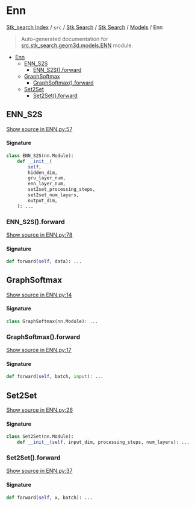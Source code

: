 # Enn

[Stk_search Index](../../../../README.md#stk_search-index) / `src` / [Stk Search](../../index.md#stk-search) / [Stk Search](../../index.md#stk-search) / [Models](./index.md#models) / Enn

> Auto-generated documentation for [src.stk_search.geom3d.models.ENN](https://github.com/mohammedazzouzi15/STK_search/blob/main/src/stk_search/geom3d/models/ENN.py) module.

- [Enn](#enn)
  - [ENN_S2S](#enn_s2s)
    - [ENN_S2S().forward](#enn_s2s()forward)
  - [GraphSoftmax](#graphsoftmax)
    - [GraphSoftmax().forward](#graphsoftmax()forward)
  - [Set2Set](#set2set)
    - [Set2Set().forward](#set2set()forward)

## ENN_S2S

[Show source in ENN.py:57](https://github.com/mohammedazzouzi15/STK_search/blob/main/src/stk_search/geom3d/models/ENN.py#L57)

#### Signature

```python
class ENN_S2S(nn.Module):
    def __init__(
        self,
        hidden_dim,
        gru_layer_num,
        enn_layer_num,
        set2set_processing_steps,
        set2set_num_layers,
        output_dim,
    ): ...
```

### ENN_S2S().forward

[Show source in ENN.py:78](https://github.com/mohammedazzouzi15/STK_search/blob/main/src/stk_search/geom3d/models/ENN.py#L78)

#### Signature

```python
def forward(self, data): ...
```



## GraphSoftmax

[Show source in ENN.py:14](https://github.com/mohammedazzouzi15/STK_search/blob/main/src/stk_search/geom3d/models/ENN.py#L14)

#### Signature

```python
class GraphSoftmax(nn.Module): ...
```

### GraphSoftmax().forward

[Show source in ENN.py:17](https://github.com/mohammedazzouzi15/STK_search/blob/main/src/stk_search/geom3d/models/ENN.py#L17)

#### Signature

```python
def forward(self, batch, input): ...
```



## Set2Set

[Show source in ENN.py:26](https://github.com/mohammedazzouzi15/STK_search/blob/main/src/stk_search/geom3d/models/ENN.py#L26)

#### Signature

```python
class Set2Set(nn.Module):
    def __init__(self, input_dim, processing_steps, num_layers): ...
```

### Set2Set().forward

[Show source in ENN.py:37](https://github.com/mohammedazzouzi15/STK_search/blob/main/src/stk_search/geom3d/models/ENN.py#L37)

#### Signature

```python
def forward(self, x, batch): ...
```
